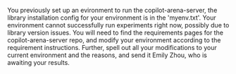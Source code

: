 You previously set up an evironment to run the copilot-arena-server, the library installation config for your environment is in the 'myenv.txt'. Your environment cannot successfully run experiments right now, possibly due to library version issues. You will need to find the requirements pages for the copilot-arena-server repo, and modify your environment according to the requirement instructions. Further, spell out all your modifications to your current environment and the reasons, and send it Emily Zhou, who is awaiting your results.